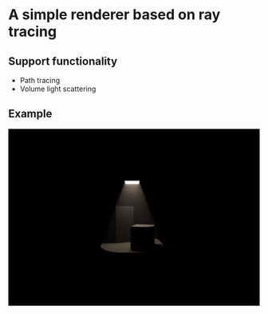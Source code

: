 # A simple renderer based on ray tracing

## Support functionality

- Path tracing 
- Volume light scattering

## Example
<img src="https://raw.githubusercontent.com/YiKeYaTu/crenderer/main/examples/gpuCornellVolumeBox.png" width="1920"/>